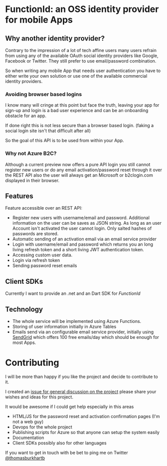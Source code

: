 # FunctionId: an OSS identity provider for mobile Apps

## Why another identity provider?
Contrary to the impression of a lot of tech affine users many users refrain from using any of the available OAuth social identity providers like Google, Facebook or Twitter. They still prefer to use email/password combination.

So when writing any mobile App that needs user authentication you have to either write your own solution or use one of the available commercial identity providers.

### Avoiding browser based logins 
I know many will cringe at this point but face the truth, leaving your app for sign-up and login is a bad user experience and can be an onboarding obstacle for an app.

If done right this is not less secure than a browser based login. (faking a social login site isn't that difficult after all)

So the goal of this API is to be used from within your App.

### Why not Azure B2C? 
Although a current preview now offers a pure API login you still cannot register new users or do any email activation/password reset through it over the REST API also the user will always get an Microsoft or b2clogin.com displayed in their browser.

## Features

Feature accessible over an REST API:

* Register new users with username/email and password. Additional information on the user can be saves as JSON string. As long as an user Account isn't activated the user cannot login. Only salted hashes of passwords are stored.
* Automatic sending of an activation email via an email service provider
* Login with username/email and password which returns you an long living refresh token and a short living JWT authentication token.
* Accessing custom user data. 
* Login via refresh token
* Sending password reset emails


## Client SDKs
Currently I want to provide an .net and an Dart SDK for *FunctionId* 

## Technology
* The whole service will be implemented using Azure Functions. 
* Storing of user information initially in Azure Tables
* Emails send via an configurable email service provider, initially using [SendGrid](https://sendgrid.com/) which offers 100 free emails/day which should be enough for most Apps.

# Contributing
I will be more than happy if you like the project and decide to contribute to it.

I created an [issue for general discussion on the project](https://github.com/escamoteur/FunctionID/issues/1) please share your wishes and ideas for this project.

It would be awesome if I could get help especially in this areas

* HTML/JS for the password reset and activation confirmation pages (I'm not a web guy)
* Devops for the whole project
* Publishing scripts for Azure so that anyone can setup the system easily
* Documentation
* Client SDKs possibly also for other languages

If you want to get in touch with be bet to ping me on Twitter [@thomasburkhartb](https://twitter.com/ThomasBurkhartB) 